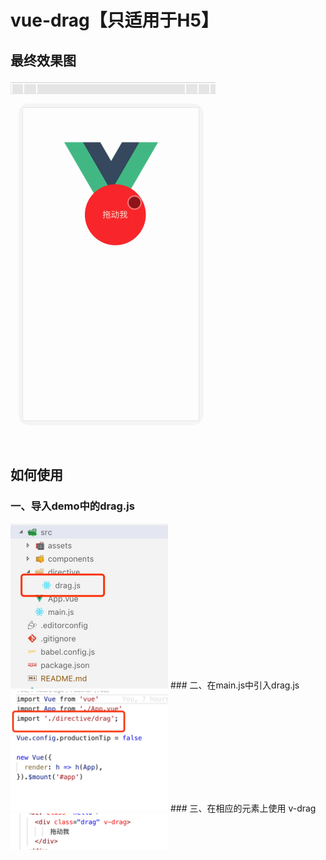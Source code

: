 # vue-drag【只适用于H5】
## 最终效果图
![gif](./img/drag.gif)

## 如何使用
### 一、导入demo中的drag.js
<img src="./img/1.jpeg" width = "50%" />
### 二、在main.js中引入drag.js
<img src="./img/2.jpeg" width = "50%" />
### 三、在相应的元素上使用 v-drag
<img src="./img/3.jpeg" width = "50%" />
